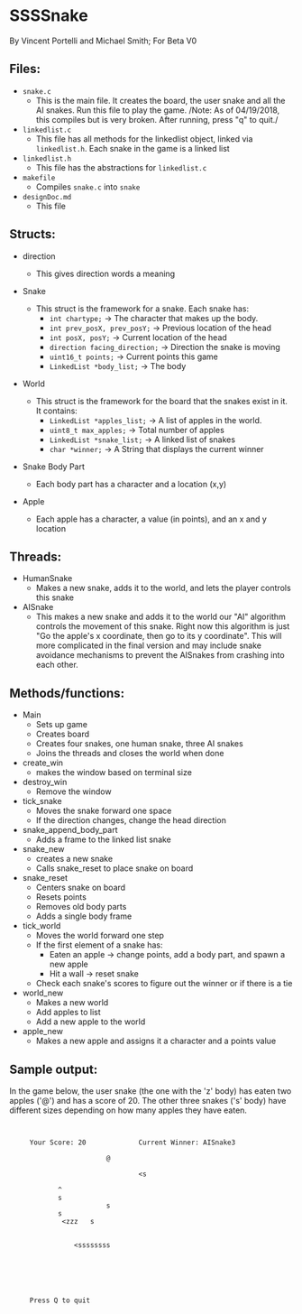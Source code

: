 # SSSSnake
By Vincent Portelli and Michael Smith; For Beta V0


## Files: 
* `snake.c`
	* This is the main file. It creates the board, the user snake and all the AI snakes. Run this file to play the game. /Note: As of 04/19/2018, this compiles but is very broken. After running, press "q" to quit./
* `linkedlist.c`
	* This file has all methods for the linkedlist object, linked via `linkedlist.h`. Each snake in the game is a linked list
* `linkedlist.h`
	* This file has the abstractions for `linkedlist.c`
* `makefile`
	* Compiles `snake.c` into `snake`
* `designDoc.md`
	* This file 

## Structs:
* direction
	* This gives direction words a meaning
* Snake
	* This struct is the framework for a snake. Each snake has: 
		* `int chartype;` -> The character that makes up the body. 
  		* `int prev_posX, prev_posY;` -> Previous location of the head
  		* `int posX, posY;` -> Current location of the head
  		* `direction facing_direction;` -> Direction the snake is moving
  		* `uint16_t points;` -> Current points this game
  		* `LinkedList *body_list;` -> The body
* World
	* This struct is the framework for the board that the snakes exist in it. It contains:
		* `LinkedList *apples_list;` -> A list of apples in the world. 
		* `uint8_t max_apples;` -> Total number of apples
		* `LinkedList *snake_list;` -> A linked list of snakes
		* `char *winner;` -> A String that displays the current winner 

* Snake Body Part
	* Each body part has a character and a location (x,y)
* Apple
	* Each apple has a character, a value (in points), and an x and y location

## Threads: 
* HumanSnake
	* Makes a new snake, adds it to the world, and lets the player controls this snake
* AISnake
	* This makes a new snake and adds it to the world our "AI" algorithm controls the movement of this snake. Right now this algorithm is just "Go the apple's x coordinate, then go to its y coordinate". This will more complicated in the final version and may include snake avoidance mechanisms to prevent the AISnakes from crashing into each other.  

## Methods/functions:
* Main
	* Sets up game
	* Creates board
	* Creates four snakes, one human snake, three AI snakes
	* Joins the threads and closes the world when done
* create_win
	* makes the window based on terminal size
* destroy_win
	* Remove the window
* tick_snake
	* Moves the snake forward one space
	* If the direction changes, change the head direction
* snake_append_body_part
	* Adds a frame to the linked list snake
* snake_new
	* creates a new snake 
	* Calls snake_reset to place snake on board
* snake_reset
	* Centers snake on board
	* Resets points
	* Removes old body parts
	* Adds a single body frame
* tick_world
	* Moves the world forward one step
	* If the first element of a snake has:
		* Eaten an apple -> change points, add a body part, and spawn a new apple
		* Hit a wall -> reset snake
	* Check each snake's scores to figure out the winner or if there is a tie
* world_new
	* Makes a new world
	* Add apples to list
	* Add a new apple to the world
* apple_new
	* Makes a new apple and assigns it a character and a points value

## Sample output: 
In the game below, the user snake (the one with the 'z' body) has eaten two apples ('@') and has a score of 20. The other three snakes ('s' body) have different sizes depending on how many apples they have eaten. 

```


     Your Score: 20				Current Winner: AISnake3

                       	@

								<s

			^		
			s		
                        s                                              
 			s		
             <zzz	s		


				<ssssssss






     Press Q to quit


